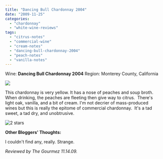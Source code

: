 ```yaml
---
title: "Dancing Bull Chardonnay 2004"
date: "2009-11-25"
categories:
  - "chardonnay"
  - "white-wine-reviews"
tags:
  - "citrus-notes"
  - "commercial-wine"
  - "cream-notes"
  - "dancing-bull-chardonnay-2004"
  - "peach-notes"
  - "vanilla-notes"
---
```


Wine: **Dancing Bull Chardonnay 2004** Region: Monterey County, California

![](http://www.rebeccagomezfarrell.com/gourmez/photos/dancingbear.jpg)

This chardonnay is very yellow. It has a nose of peaches and soup broth. When drinking, the peaches are fleeting then give way to citrus.  There's light oak, vanilla, and a bit of cream. I'm not decrier of mass-produced wines but this is really the epitome of commercial chardonnay.  It's a tad sweet, a tad dry, and unobtrusive.




<div class="caption">

![2 stars](http://s3.amazonaws.com/thegourmez-wpmedia/2009/02/rating_chicken11.gif "rating_chicken11")</div>


**Other Bloggers' Thoughts:**

I couldn't find any, really. Strange.

_Reviewed by The Gourmez 11.14.09._

